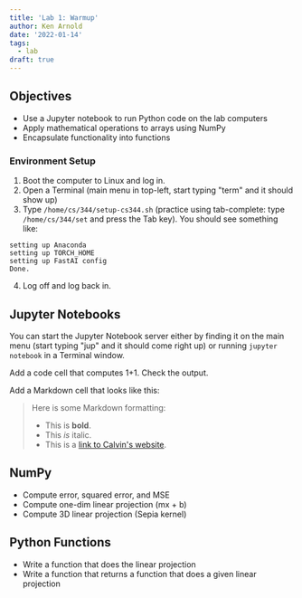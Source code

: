 ```yaml
---
title: 'Lab 1: Warmup'
author: Ken Arnold
date: '2022-01-14'
tags:
  - lab
draft: true
---
```


## Objectives

- Use a Jupyter notebook to run Python code on the lab computers
- Apply mathematical operations to arrays using NumPy
- Encapsulate functionality into functions

### Environment Setup

1. Boot the computer to Linux and log in.
2. Open a Terminal (main menu in top-left, start typing "term" and it should show up)
3. Type `/home/cs/344/setup-cs344.sh` (practice using tab-complete: type `/home/cs/344/set` and press the Tab key).
   You should see something like:

  ```
  setting up Anaconda
  setting up TORCH_HOME
  setting up FastAI config
  Done.
  ```

4. Log off and log back in.

## Jupyter Notebooks

You can start the Jupyter Notebook server either by finding it on the main menu
(start typing "jup" and it should come right up) or running `jupyter notebook`
in a Terminal window.

Add a code cell that computes 1+1. Check the output.

Add a Markdown cell that looks like this:

> Here is some Markdown formatting:
> 
> - This is **bold**.
> - This *is* italic.
> - This is a [link to Calvin's website](https://calvin.edu).

## NumPy

- Compute error, squared error, and MSE
- Compute one-dim linear projection (mx + b)
- Compute 3D linear projection (Sepia kernel)

## Python Functions

- Write a function that does the linear projection
- Write a function that returns a function that does a given linear projection
